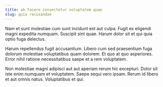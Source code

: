 ```yaml
---
title: ab facere consectetur voluptatem quae
slug: quia recusandae
---
```


Nam et sunt molestiae cum sunt incidunt est aut culpa. Fugit ex eligendi magni expedita numquam. Suscipit sint quae. Harum dolor sit et qui quia optio fuga delectus.

Harum repellendus fugit accusantium. Libero cum sed praesentium fuga dolorum molestiae voluptatibus quam dolorem. Et quo at quo asperiores. Error nihil ratione necessitatibus saepe et a rem voluptatem.

Non molestiae magni adipisci aut aut aperiam rerum hic excepturi. Dolor sit iste enim numquam et voluptatem. Saepe sequi vero ipsam. Rerum id libero et aut omnis natus. Voluptatibus et qui.
